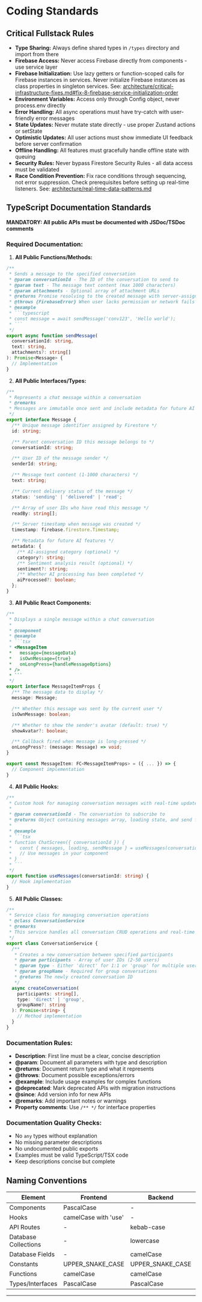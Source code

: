 # Coding Standards

## Critical Fullstack Rules

- **Type Sharing:** Always define shared types in `/types` directory and import from there
- **Firebase Access:** Never access Firebase directly from components - use service layer
- **Firebase Initialization:** Use lazy getters or function-scoped calls for Firebase instances in services. Never initialize Firebase instances as class properties in singleton services. See: [architecture/critical-infrastructure-fixes.md#fix-8-firebase-service-initialization-order](./critical-infrastructure-fixes.md#fix-8-firebase-service-initialization-order)
- **Environment Variables:** Access only through Config object, never process.env directly
- **Error Handling:** All async operations must have try-catch with user-friendly error messages
- **State Updates:** Never mutate state directly - use proper Zustand actions or setState
- **Optimistic Updates:** All user actions must show immediate UI feedback before server confirmation
- **Offline Handling:** All features must gracefully handle offline state with queuing
- **Security Rules:** Never bypass Firestore Security Rules - all data access must be validated
- **Race Condition Prevention:** Fix race conditions through sequencing, not error suppression. Check prerequisites before setting up real-time listeners. See: [architecture/real-time-data-patterns.md](./real-time-data-patterns.md)

## TypeScript Documentation Standards

**MANDATORY: All public APIs must be documented with JSDoc/TSDoc comments**

### Required Documentation:

1. **All Public Functions/Methods:**

````typescript
/**
 * Sends a message to the specified conversation
 * @param conversationId - The ID of the conversation to send to
 * @param text - The message text content (max 1000 characters)
 * @param attachments - Optional array of attachment URLs
 * @returns Promise resolving to the created message with server-assigned ID
 * @throws {FirebaseError} When user lacks permission or network fails
 * @example
 * ```typescript
 * const message = await sendMessage('conv123', 'Hello world');
 * ```
 */
export async function sendMessage(
  conversationId: string,
  text: string,
  attachments?: string[]
): Promise<Message> {
  // Implementation
}
````

2. **All Public Interfaces/Types:**

```typescript
/**
 * Represents a chat message within a conversation
 * @remarks
 * Messages are immutable once sent and include metadata for future AI processing
 */
export interface Message {
  /** Unique message identifier assigned by Firestore */
  id: string;

  /** Parent conversation ID this message belongs to */
  conversationId: string;

  /** User ID of the message sender */
  senderId: string;

  /** Message text content (1-1000 characters) */
  text: string;

  /** Current delivery status of the message */
  status: 'sending' | 'delivered' | 'read';

  /** Array of user IDs who have read this message */
  readBy: string[];

  /** Server timestamp when message was created */
  timestamp: firebase.firestore.Timestamp;

  /** Metadata for future AI features */
  metadata: {
    /** AI-assigned category (optional) */
    category?: string;
    /** Sentiment analysis result (optional) */
    sentiment?: string;
    /** Whether AI processing has been completed */
    aiProcessed?: boolean;
  };
}
```

3. **All Public React Components:**

````typescript
/**
 * Displays a single message within a chat conversation
 *
 * @component
 * @example
 * ```tsx
 * <MessageItem
 *   message={messageData}
 *   isOwnMessage={true}
 *   onLongPress={handleMessageOptions}
 * />
 * ```
 */
export interface MessageItemProps {
  /** The message data to display */
  message: Message;

  /** Whether this message was sent by the current user */
  isOwnMessage: boolean;

  /** Whether to show the sender's avatar (default: true) */
  showAvatar?: boolean;

  /** Callback fired when message is long-pressed */
  onLongPress?: (message: Message) => void;
}

export const MessageItem: FC<MessageItemProps> = ({ ... }) => {
  // Component implementation
}
````

4. **All Public Hooks:**

````typescript
/**
 * Custom hook for managing conversation messages with real-time updates
 *
 * @param conversationId - The conversation to subscribe to
 * @returns Object containing messages array, loading state, and send function
 *
 * @example
 * ```tsx
 * function ChatScreen({ conversationId }) {
 *   const { messages, loading, sendMessage } = useMessages(conversationId);
 *   // Use messages in your component
 * }
 * ```
 */
export function useMessages(conversationId: string) {
  // Hook implementation
}
````

5. **All Public Classes:**

```typescript
/**
 * Service class for managing conversation operations
 * @class ConversationService
 * @remarks
 * This service handles all conversation CRUD operations and real-time subscriptions
 */
export class ConversationService {
  /**
   * Creates a new conversation between specified participants
   * @param participants - Array of user IDs (2-50 users)
   * @param type - Either 'direct' for 1:1 or 'group' for multiple users
   * @param groupName - Required for group conversations
   * @returns The newly created conversation ID
   */
  async createConversation(
    participants: string[],
    type: 'direct' | 'group',
    groupName?: string
  ): Promise<string> {
    // Method implementation
  }
}
```

### Documentation Rules:

- **Description**: First line must be a clear, concise description
- **@param**: Document all parameters with type and description
- **@returns**: Document return type and what it represents
- **@throws**: Document possible exceptions/errors
- **@example**: Include usage examples for complex functions
- **@deprecated**: Mark deprecated APIs with migration instructions
- **@since**: Add version info for new APIs
- **@remarks**: Add important notes or warnings
- **Property comments**: Use `/** */` for interface properties

### Documentation Quality Checks:

- No `any` types without explanation
- No missing parameter descriptions
- No undocumented public exports
- Examples must be valid TypeScript/TSX code
- Keep descriptions concise but complete

## Naming Conventions

| Element              | Frontend             | Backend          | Example                        |
| -------------------- | -------------------- | ---------------- | ------------------------------ |
| Components           | PascalCase           | -                | `MessageItem.tsx`              |
| Hooks                | camelCase with 'use' | -                | `useMessages.ts`               |
| API Routes           | -                    | kebab-case       | `/conversations/{id}/messages` |
| Database Collections | -                    | lowercase        | `conversations`, `users`       |
| Database Fields      | -                    | camelCase        | `lastMessageTimestamp`         |
| Constants            | UPPER_SNAKE_CASE     | UPPER_SNAKE_CASE | `MAX_MESSAGE_LENGTH`           |
| Functions            | camelCase            | camelCase        | `sendMessage()`                |
| Types/Interfaces     | PascalCase           | PascalCase       | `interface Message`            |

---

